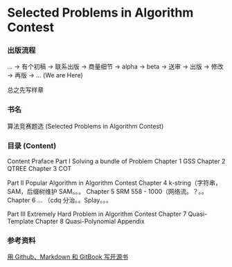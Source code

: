 Selected Problems in Algorithm Contest
======

### 出版流程
  ... -> 有个初稿  -> 联系出版 -> 商量细节 -> alpha -> beta -> 送审 -> 出版 -> 修改 -> 再版 -> ...
      (We are Here)

总之先写样章

### 书名
算法竞赛题选 (Selected Problems in Algorithm Contest)

### 目录 (Content)

Content 
Praface 
Part I
Solving a bundle of Problem
Chapter 1 GSS
Chapter 2 QTREE
Chapter 3 COT

Part II
Popular Algorithm in Algorithm Contest
Chapter 4 k-string（字符串，SAM，后缀树维护 SAM。。。
Chapter 5 SRM 558 - 1000（网络流。？。。
Chapter 6 ... （cdq 分治。。Splay。。。

Part III 
Extremely Hard Problem in Algorithm Contest 
Chapter 7 Quasi-Template
Chapter 8 Quasi-Polynomial
Appendix


### 参考资料
[用 Github、Markdown 和 GitBook 写开源书](http://my.oschina.net/waylau/blog/355179)
